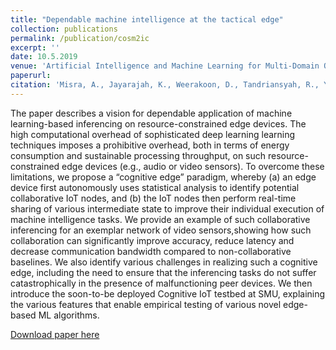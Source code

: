 ```yaml
---
title: "Dependable machine intelligence at the tactical edge"
collection: publications
permalink: /publication/cosm2ic
excerpt: ''
date: 10.5.2019
venue: 'Artificial Intelligence and Machine Learning for Multi-Domain Operations Applications'
paperurl: 
citation: 'Misra, A., Jayarajah, K., Weerakoon, D., Tandriansyah, R., Yao, S. and Abdelzaher, T., 2019, May. Dependable machine intelligence at the tactical edge. In Artificial Intelligence and Machine Learning for Multi-Domain Operations Applications (Vol. 11006, pp. 64-77). SPIE.'
---
```

The paper describes a vision for dependable application of machine learning-based inferencing on resource-constrained edge devices. The high computational overhead of sophisticated deep learning learning techniques imposes a prohibitive overhead, both in terms of energy consumption and sustainable processing throughput, on such resource-constrained edge devices (e.g., audio or video sensors). To overcome these limitations, we propose a “cognitive edge” paradigm, whereby (a) an edge device first autonomously uses statistical analysis to identify potential collaborative IoT nodes, and (b) the IoT nodes then perform real-time sharing of various intermediate state to improve their individual execution of machine
intelligence tasks. We provide an example of such collaborative inferencing for an exemplar network of video sensors,showing how such collaboration can significantly improve accuracy, reduce latency and decrease communication bandwidth compared to non-collaborative baselines. We also identify various challenges in realizing such a cognitive edge, including the need to ensure that the inferencing tasks do not suffer catastrophically in the presence of malfunctioning peer devices. We then introduce the soon-to-be deployed Cognitive IoT testbed at SMU, explaining the various features that enable empirical testing of various novel edge-based ML algorithms.

[Download paper here](https://ink.library.smu.edu.sg/cgi/viewcontent.cgi?article=5791&context=sis_research)

<!-- Recommended citation: Weerakoon, D., Subbaraju, V., Tran, T. and Misra, A., 2022. Cosm2ic: Optimizing real-time multi-modal instruction comprehension. IEEE Robotics and Automation Letters, 7(4), pp.10697-10704. -->